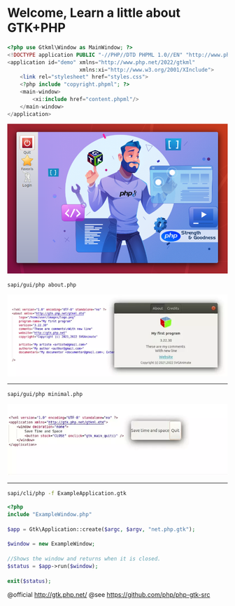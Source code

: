 
# Welcome, Learn a little about GTK+PHP
```php
<?php use Gtkml\Window as MainWindow; ?>
<!DOCTYPE application PUBLIC "-//PHP//DTD PHPML 1.0//EN" "http://www.php.net/TR/phpml1/DTD/phpml1.dtd">
<application id="demo" xmlns="http://www.php.net/2022/gtkml"
                       xmlns:xi="http://www.w3.org/2001/XInclude">
    <link rel="stylesheet" href="styles.css">
    <?php include "copyright.phpml"; ?>
    <main-window>
        <xi:include href="content.phpml"/>
    </main-window>
</application>
```

<img src="https://raw.githubusercontent.com/gtkphp/.github/main/profile/my-window.png" />

```bash
sapi/gui/php about.php
```
<img src="https://raw.githubusercontent.com/gtkphp/.github/main/profile/gtkml.webp" />

--------------------------------------

```bash
sapi/gui/php minimal.php
```
<img src="https://raw.githubusercontent.com/gtkphp/.github/main/profile/gtkml-window.webp" />

--------------------------------------

```bash
sapi/cli/php -f ExampleApplication.gtk
```

```php
<?php
include "ExampleWindow.php"

$app = Gtk\Application::create($argc, $argv, "net.php.gtk");

$window = new ExampleWindow;

//Shows the window and returns when it is closed.
$status = $app->run($window);

exit($status);
```


@official http://gtk.php.net/
@see https://github.com/php/php-gtk-src
